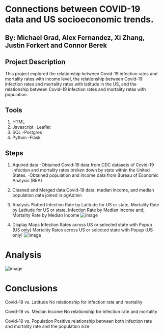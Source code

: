 
# Connections between COVID-19 data and US socioeconomic trends.
## By: Michael Grad, Alex Fernandez, Xi Zhang, Justin Forkert and Connor Berek

## Project Description
This project explored the relationship between Covid-19 infection rates and mortality rates with income level, the
relationship between Covid-19 infection rates and mortality rates with latitude in the US, and the
relationship between Covid-19 infection rates and mortality rates with population.

## Tools 
1. HTML
2. Javascript
   -Leaflet
3. SQL
   -Postgres
5. Python
   -Flask
   
## Steps 
1. Aquired data
   -Obtained Covid-19 data from CDC datasets of Covid-19 infection and mortality rates broken down by state within the United States.
   -Obtained population and income data from Bureau of Economic Analysis (BEA)

 
3. Cleaned and Merged data
   Covid-19 data, median income, and median population data joined in pgAdmin
4. Analysis
   Plotted Infection Rate by Latitude for US or state, Mortality Rate by Latitude for US or state, Infection Rate by Median Income and,
   Mortality Rate by Median Income
![image](https://user-images.githubusercontent.com/60550835/117167699-7c2d2d80-ad95-11eb-889b-f9bcd499a084.png)

6. Display
Maps
Infection Rates across US or selected state with Popup (US only)
Mortality Rates across US or selected state with Popup (US only)
![image](https://user-images.githubusercontent.com/60550835/117054520-2cdcf380-ace8-11eb-9e6f-7bb3a9625560.png)

# Analysis
![image](https://user-images.githubusercontent.com/60550835/117140803-cef9eb80-ad7b-11eb-9c73-6e897266569a.png)

# Conclusions
Covid-19 vs. Latitude
                      No relationship for infection rate and mortality

Covid-19 vs. Median Income
No relationship for infection rate and mortality

Covid-19 vs. Population
Positive relationship between both infection rate and mortality rate and the population size
